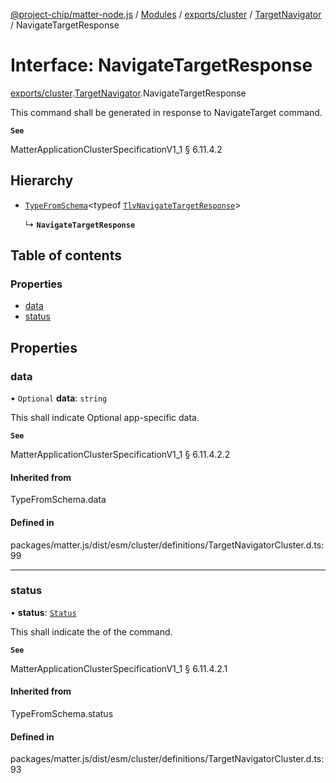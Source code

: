 [@project-chip/matter-node.js](../README.md) / [Modules](../modules.md) / [exports/cluster](../modules/exports_cluster.md) / [TargetNavigator](../modules/exports_cluster.TargetNavigator.md) / NavigateTargetResponse

# Interface: NavigateTargetResponse

[exports/cluster](../modules/exports_cluster.md).[TargetNavigator](../modules/exports_cluster.TargetNavigator.md).NavigateTargetResponse

This command shall be generated in response to NavigateTarget command.

**`See`**

MatterApplicationClusterSpecificationV1_1 § 6.11.4.2

## Hierarchy

- [`TypeFromSchema`](../modules/exports_tlv.md#typefromschema)\<typeof [`TlvNavigateTargetResponse`](../modules/exports_cluster.TargetNavigator.md#tlvnavigatetargetresponse)\>

  ↳ **`NavigateTargetResponse`**

## Table of contents

### Properties

- [data](exports_cluster.TargetNavigator.NavigateTargetResponse.md#data)
- [status](exports_cluster.TargetNavigator.NavigateTargetResponse.md#status)

## Properties

### data

• `Optional` **data**: `string`

This shall indicate Optional app-specific data.

**`See`**

MatterApplicationClusterSpecificationV1_1 § 6.11.4.2.2

#### Inherited from

TypeFromSchema.data

#### Defined in

packages/matter.js/dist/esm/cluster/definitions/TargetNavigatorCluster.d.ts:99

___

### status

• **status**: [`Status`](../enums/exports_cluster.TargetNavigator.Status.md)

This shall indicate the of the command.

**`See`**

MatterApplicationClusterSpecificationV1_1 § 6.11.4.2.1

#### Inherited from

TypeFromSchema.status

#### Defined in

packages/matter.js/dist/esm/cluster/definitions/TargetNavigatorCluster.d.ts:93
